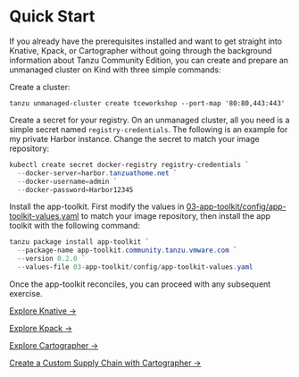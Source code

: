# Quick Start

If you already have the prerequisites installed and want to get straight into Knative, Kpack, or Cartographer without
going through the background information about Tanzu Community Edition, you can create and prepare an unmanaged cluster
on Kind with three simple commands:

Create a cluster:

```shell
tanzu unmanaged-cluster create tceworkshop --port-map '80:80,443:443'
```

Create a secret for your registry. On an unmanaged cluster, all you need is a simple secret named `registry-credentials`.
The following is an example for my private Harbor instance. Change the secret to match your image repository:

```powershell
kubectl create secret docker-registry registry-credentials `
  --docker-server=harbor.tanzuathome.net `
  --docker-username=admin `
  --docker-password=Harbor12345
```

Install the app-toolkit. First modify the values in
[03-app-toolkit/config/app-toolkit-values.yaml](03-app-toolkit/config/app-toolkit-values.yaml) to match your image
repository, then install the app toolkit with the following command:

```powershell
tanzu package install app-toolkit `
  --package-name app-toolkit.community.tanzu.vmware.com `
  --version 0.2.0 `
  --values-file 03-app-toolkit/config/app-toolkit-values.yaml
```

Once the app-toolkit reconciles, you can proceed with any subsequent exercise.

[Explore Knative -&gt;](04-knative/README.md)

[Explore Kpack -&gt;](05-kpack/README.md)

[Explore Cartographer -&gt;](06-cartographer/README.md)

[Create a Custom Supply Chain with Cartographer -&gt;](07-CustomSupplyChain/README.md)
